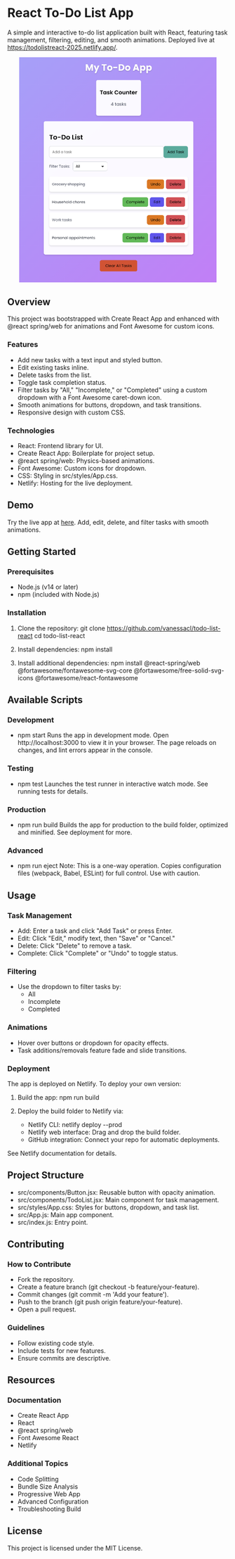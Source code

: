 # React To-Do List App

A simple and interactive to-do list application built with React, featuring task management, filtering, editing, and smooth animations. Deployed live at https://todolistreact-2025.netlify.app/.

<p align="center">
  <img src="src/images/todo-list-screenshot.png" width= "450">
</p>


## Overview
This project was bootstrapped with Create React App and enhanced with @react spring/web for animations and Font Awesome for custom icons.

### Features
* Add new tasks with a text input and styled button.
* Edit existing tasks inline.
* Delete tasks from the list.
* Toggle task completion status.
* Filter tasks by "All," "Incomplete," or "Completed" using a custom dropdown with a Font Awesome caret-down icon.
* Smooth animations for buttons, dropdown, and task transitions.
* Responsive design with custom CSS.

### Technologies
* React: Frontend library for UI.
* Create React App: Boilerplate for project setup.
* @react spring/web: Physics-based animations.
* Font Awesome: Custom icons for dropdown.
* CSS: Styling in src/styles/App.css.
* Netlify: Hosting for the live deployment.

## Demo
Try the live app at [here](https://todolistreact-2025.netlify.app/). Add, edit, delete, and filter tasks with smooth animations.

## Getting Started
### Prerequisites
* Node.js (v14 or later)
* npm (included with Node.js)

### Installation
1. Clone the repository:
   git clone https://github.com/vanessacl/todo-list-react
   cd todo-list-react

2. Install dependencies:
   npm install

3. Install additional dependencies:
   npm install @react-spring/web @fortawesome/fontawesome-svg-core @fortawesome/free-solid-svg-icons @fortawesome/react-fontawesome

## Available Scripts
### Development
* npm start
  Runs the app in development mode. Open http://localhost:3000 to view it in your browser. The page reloads on changes, and lint errors appear in the console.

### Testing
* npm test
  Launches the test runner in interactive watch mode. See running tests for details.

### Production
* npm run build
  Builds the app for production to the build folder, optimized and minified. See deployment for more.

### Advanced
* npm run eject
  Note: This is a one-way operation. Copies configuration files (webpack, Babel, ESLint) for full control. Use with caution.

## Usage
### Task Management
* Add: Enter a task and click "Add Task" or press Enter.
* Edit: Click "Edit," modify text, then "Save" or "Cancel."
* Delete: Click "Delete" to remove a task.
* Complete: Click "Complete" or "Undo" to toggle status.

### Filtering
* Use the dropdown to filter tasks by:
   - All
   - Incomplete
   - Completed
     
### Animations
* Hover over buttons or dropdown for opacity effects.
* Task additions/removals feature fade and slide transitions.

### Deployment
The app is deployed on Netlify. To deploy your own version:

1. Build the app:
   npm run build

2. Deploy the build folder to Netlify via:
   * Netlify CLI: netlify deploy --prod
   * Netlify web interface: Drag and drop the build folder.
   * GitHub integration: Connect your repo for automatic deployments.

See Netlify documentation for details.

## Project Structure
* src/components/Button.jsx: Reusable button with opacity animation.
* src/components/TodoList.jsx: Main component for task management.
* src/styles/App.css: Styles for buttons, dropdown, and task list.
* src/App.js: Main app component.
* src/index.js: Entry point.

## Contributing
### How to Contribute
* Fork the repository.
* Create a feature branch (git checkout -b feature/your-feature).
* Commit changes (git commit -m 'Add your feature').
* Push to the branch (git push origin feature/your-feature).
* Open a pull request.

### Guidelines
* Follow existing code style.
* Include tests for new features.
* Ensure commits are descriptive.

## Resources
### Documentation
* Create React App
* React
* @react spring/web
* Font Awesome React
* Netlify

### Additional Topics
* Code Splitting
* Bundle Size Analysis
* Progressive Web App
* Advanced Configuration
* Troubleshooting Build

## License
This project is licensed under the MIT License.

